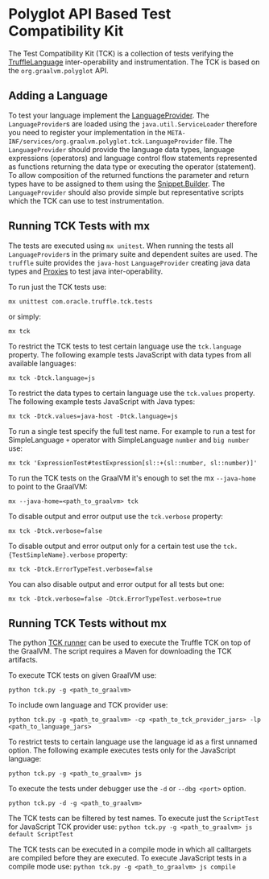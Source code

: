 # Polyglot API Based Test Compatibility Kit

The Test Compatibility Kit (TCK) is a collection of tests verifying the [TruffleLanguage](http://www.graalvm.org/truffle/javadoc/com/oracle/truffle/api/TruffleLanguage.html)
inter-operability and instrumentation. The TCK is based on the `org.graalvm.polyglot` API.

## Adding a Language

To test your language implement the [LanguageProvider](http://www.graalvm.org/truffle/javadoc/org/graalvm/polyglot/tck/LanguageProvider.html).
The `LanguageProvider`s are loaded using the `java.util.ServiceLoader` therefore you need to register your
implementation in the `META-INF/services/org.graalvm.polyglot.tck.LanguageProvider` file.
The `LanguageProvider` should provide the language data types, language expressions (operators) and language control flow statements
represented as functions returning the data type or executing the operator (statement).
To allow composition of the returned functions the parameter and return types have to be assigned to them using
the [Snippet.Builder](http://www.graalvm.org/truffle/javadoc/org/graalvm/polyglot/tck/Snippet.Builder.html).
The `LanguageProvider` should also provide simple but representative scripts which the TCK can use to test
instrumentation.

## Running TCK Tests with mx

The tests are executed using `mx unitest`. When running the tests all `LanguageProvider`s in the primary suite
and dependent suites are used. The `truffle` suite provides the `java-host` `LanguageProvider` creating java data
types and [Proxies](http://www.graalvm.org/truffle/javadoc/org/graalvm/polyglot/proxy/Proxy.html) to
test java inter-operability.

To run just the TCK tests use:

`mx unittest com.oracle.truffle.tck.tests`

or simply:

`mx tck`

To restrict the TCK tests to test certain language use the `tck.language` property. The following
example tests JavaScript with data types from all available languages:

`mx tck -Dtck.language=js`

To restrict the data types to certain language use the `tck.values` property. The following
example tests JavaScript with Java types:

`mx tck -Dtck.values=java-host -Dtck.language=js`

To run a single test specify the full test name. For example to run a test for SimpleLanguage `+` operator
with SimpleLanguage `number` and `big number` use:

`mx tck 'ExpressionTest#testExpression[sl::+(sl::number, sl::number)]'`

To run the TCK tests on the GraalVM it's enough to set the mx `--java-home` to point to the GraalVM:

`mx --java-home=<path_to_graalvm> tck`

To disable output and error output use the `tck.verbose` property:

`mx tck -Dtck.verbose=false`

To disable output and error output only for a certain test use the `tck.{TestSimpleName}.verbose` property:

`mx tck -Dtck.ErrorTypeTest.verbose=false`

You can also disable output and error output for all tests but one:

`mx tck -Dtck.verbose=false -Dtck.ErrorTypeTest.verbose=true`

## Running TCK Tests without mx
The python [TCK runner](../mx.truffle/tck.py) can be used to execute the Truffle TCK on top of the GraalVM. The script requires
a Maven for downloading the TCK artifacts.

To execute TCK tests on given GraalVM use:

`python tck.py -g <path_to_graalvm>`

To include own language and TCK provider use:

`python tck.py -g <path_to_graalvm> -cp <path_to_tck_provider_jars> -lp <path_to_language_jars>`

To restrict tests to certain language use the language id as a first unnamed option. The following example executes tests only for the JavaScript language:

`python tck.py -g <path_to_graalvm> js`

To execute the tests under debugger use the `-d` or `--dbg <port>` option.

`python tck.py -d -g <path_to_graalvm>`

The TCK tests can be filtered by test names. To execute just the `ScriptTest` for JavaScript TCK provider use:
`python tck.py -g <path_to_graalvm> js default ScriptTest`

The TCK tests can be executed in a compile mode in which all calltargets are compiled before they are executed.
To execute JavaScript tests in a compile mode use:
`python tck.py -g <path_to_graalvm> js compile`
